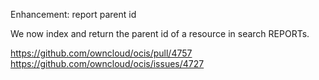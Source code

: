 Enhancement: report parent id

We now index and return the parent id of a resource in search REPORTs.

https://github.com/owncloud/ocis/pull/4757
https://github.com/owncloud/ocis/issues/4727